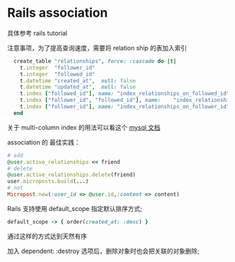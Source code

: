 # Rails association

具体参考 rails tutorial 

注意事项，为了提高查询速度，需要将 relation ship 的表加入索引

```ruby
  create_table "relationships", force: :cascade do |t|
    t.integer  "follower_id"
    t.integer  "followed_id"
    t.datetime "created_at",  null: false
    t.datetime "updated_at",  null: false
    t.index ["followed_id"], name: "index_relationships_on_followed_id"
    t.index ["follower_id", "followed_id"], name:    "index_relationships_on_follower_id_and_followed_id", unique: true
    t.index ["follower_id"], name: "index_relationships_on_follower_id"
  end

```

关于 multi-column index 的用法可以看这个 [mysql 文档](https://dev.mysql.com/doc/refman/5.7/en/multiple-column-indexes.html)

association 的 最佳实践：

```ruby
# add
@user.active_relationships << friend
# delete
@user.active_relationships.delete(friend)
user.microposts.build(...)
# not 
Micropost.new(:user_id => @user.id,:content => content)
```
 Rails 支持使用 default_scope 指定默认排序方式;
```ruby
default_scope -> { order(created_at: :desc) }
```

通过这样的方式达到天然有序

 加入 dependent: :destroy 选项后，删除对象时也会把关联的对象删除;



